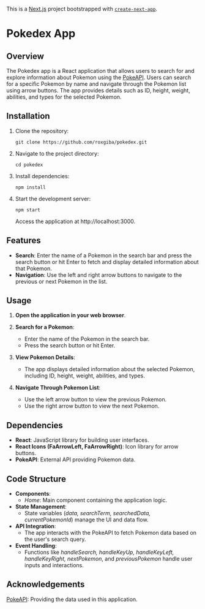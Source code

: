 This is a [Next.js](https://nextjs.org/) project bootstrapped with [`create-next-app`](https://github.com/vercel/next.js/tree/canary/packages/create-next-app).

# Pokedex App

## Overview

The Pokedex app is a React application that allows users to search for and explore information about Pokemon using the [PokeAPI](https://pokeapi.co/). Users can search for a specific Pokemon by name and navigate through the Pokemon list using arrow buttons. The app provides details such as ID, height, weight, abilities, and types for the selected Pokemon.

## Installation

1. Clone the repository:
   ```
   git clone https://github.com/roxgiba/pokedex.git
   ```
2. Navigate to the project directory:
   ```
   cd pokedex
   ```
3. Install dependencies:
   ```
   npm install
   ```
4. Start the development server:
   ```
   npm start
   ```
   Access the application at http://localhost:3000.

## Features
- **Search**: Enter the name of a Pokemon in the search bar and press the search button or hit Enter to fetch and display detailed information about that Pokemon.
- **Navigation**: Use the left and right arrow buttons to navigate to the previous or next Pokemon in the list.

## Usage
1. **Open the application in your web browser**.

2. **Search for a Pokemon**:
   - Enter the name of the Pokemon in the search bar.
   - Press the search button or hit Enter.
     
3. **View Pokemon Details**:
   - The app displays detailed information about the selected Pokemon, including ID, height, weight, abilities, and types.
     
4. **Navigate Through Pokemon List**:
   - Use the left arrow button to view the previous Pokemon.
   - Use the right arrow button to view the next Pokemon.
  
## Dependencies
- **React**: JavaScript library for building user interfaces.
- **React Icons (FaArrowLeft, FaArrowRight)**: Icon library for arrow buttons.
- **PokeAPI**: External API providing Pokemon data.

## Code Structure
- **Components**:
    - _Home_: Main component containing the application logic.
- **State Management**:
    - State variables (_data, searchTerm, searchedData, currentPokemonId_) manage the UI and data flow.
- **API Integration**:
    - The app interacts with the PokeAPI to fetch Pokemon data based on the user's search query.
- **Event Handling**:
    -  Functions like _handleSearch, handleKeyUp, handleKeyLeft, handleKeyRight, nextPokemon_, and _previousPokemon_ handle user inputs and interactions.
 
## Acknowledgements
[PokeAPI](https://pokeapi.co/): Providing the data used in this application.
